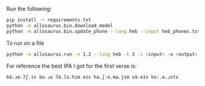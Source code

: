 Run the following:

```bash
pip install -r requirements.txt
python -m allosaurus.bin.download_model
python -m allosaurus.bin.update_phone --lang heb --input heb_phones.txt
```

To run on a file

```bash
python -m allosaurus.run -e 1.2 --lang heb -k 3 -i <input> -o <output>
```

For reference the best IPA I got for the first verse is:

```
bə̆.ɹe.ʔʃ.ɪs bɑ.ɹɑ ʔə̆.lo.him eɪs ha.ʃːɑ.ma.jim və̆.eɪs hɑː.ɑ.ɹɛts
```
